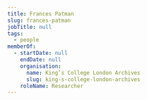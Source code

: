 ```yaml
---
title: Frances Patman
slug: frances-patman
jobTitle: null
tags:
  - people
memberOf:
  - startDate: null
    endDate: null
    organisation:
      name: King’s College London Archives
      slug: king-s-college-london-archives
    roleName: Researcher
---
```


